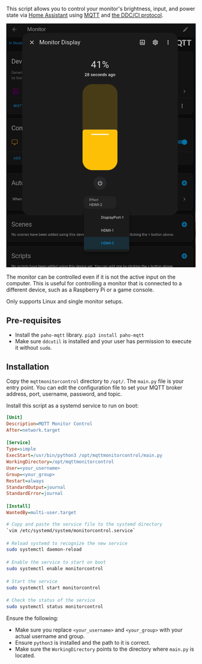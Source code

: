 This script allows you to control your monitor's brightness, input, and power state via [Home Assistant](https://www.home-assistant.io/) using [MQTT](https://en.wikipedia.org/wiki/MQTT) and [the DDC/CI protocol](https://en.wikipedia.org/wiki/Display_Data_Channel).

![image](screenshot.png)

The monitor can be controlled even if it is not the active input on the computer. This is useful for controlling a monitor that is connected to a different device, such as a Raspberry Pi or a game console.

Only supports Linux and single monitor setups.

## Pre-requisites
- Install the `paho-mqtt` library. `pip3 install paho-mqtt`
- Make sure `ddcutil` is installed and your user has permission to execute it without `sudo`.

## Installation
Copy the `mqttmonitorcontrol` directory to `/opt/`. The `main.py` file is your entry point. You can edit the configuration file to set your MQTT broker address, port, username, password, and topic.

Install this script as a systemd service to run on boot:
```ini
[Unit]
Description=MQTT Monitor Control
After=network.target

[Service]
Type=simple
ExecStart=/usr/bin/python3 /opt/mqttmonitorcontrol/main.py
WorkingDirectory=/opt/mqttmonitorcontrol
User=<your_username>
Group=<your_group>
Restart=always
StandardOutput=journal
StandardError=journal

[Install]
WantedBy=multi-user.target
```

```bash
# Copy and paste the service file to the systemd directory
`vim /etc/systemd/system/monitorcontrol.service`

# Reload systemd to recognize the new service
sudo systemctl daemon-reload

# Enable the service to start on boot
sudo systemctl enable monitorcontrol

# Start the service
sudo systemctl start monitorcontrol

# Check the status of the service
sudo systemctl status monitorcontrol
```

Ensure the following:
- Make sure you replace `<your_username>` and `<your_group>` with your actual username and group.
- Ensure `python3` is installed and the path to it is correct.
- Make sure the `WorkingDirectory` points to the directory where `main.py` is located.


